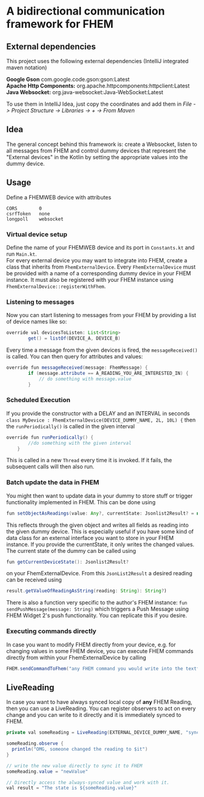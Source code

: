 # A bidirectional communication framework for FHEM

## External dependencies

This project uses the following external dependencies (IntelliJ integrated maven notation)

**Google Gson** com.google.code.gson:gson:Latest  
**Apache Http Components:** org.apache.httpcomponents:httpclient:Latest  
**Java Websocket:** org.java-websocket:Java-WebSocket:Latest  

To use them in IntelliJ Idea, just copy the coordinates and add them in
_File -> Project Structure -> Libraries -> + -> From Maven_

## Idea
The general concept behind this framework is: create a Websocket, listen to all messages from FHEM and control dummy devices that represent the "External devices" in the Kotlin by setting the appropriate values into the dummy device.

## Usage

Define a FHEMWEB device with attributes  
```
CORS        0
csrfToken   none
longpoll    websocket
```

### Virtual device setup
Define the name of your FHEMWEB device and its port in `Constants.kt` and run `Main.kt`.  
For every external device you may want to integrate into FHEM, create a class that inherits from `FhemExternalDevice`.
Every `FhemExternalDevice` must be provided with a name of a corresponding dummy device in your FHEM instance. It must also be registered with your FHEM instance using `FhemExternalDevice::registerWithFhem`. 

### Listening to messages
Now you can start listening to messages from your FHEM by providing a list of device names like so:

```java
override val devicesToListen: List<String>
        get() = listOf(DEVICE_A, DEVICE_B)
```

Every time a message from the given devices is fired, the `messageReceived()` is called. You can then query for attributes and values:

```java
override fun messageReceived(message: FhemMessage) {
        if (message.attribute == A_READING_YOU_ARE_INTERESTED_IN) {
            // do something with message.value
        }
```

### Scheduled Execution
If you provide the constructor with a DELAY and an INTERVAL in seconds `class MyDevice : FhemExternalDevice(DEVICE_DUMMY_NAME, 2L, 10L) {` then the `runPeriodically()` is called in the given interval

```java
override fun runPeriodically() {
        //do something with the given interval
    }
```
This is called in a new `Thread` every time it is invoked. If it fails, the subsequent calls will then also run.

### Batch update the data in FHEM
You might then want to update data in your dummy to store stuff or trigger functionality implemented in FHEM. This can be done using
```java
fun setObjectAsReadings(value: Any?, currentState: Jsonlist2Result? = null)
```
This reflects through the given object and writes all fields as reading into the given dummy device. This is especially useful if you have some kind of data class for an external interface you want to store in your FHEM instance. If you provide the currentState, it only writes the changed values.  
The current state of the dummy can be called using
```java
fun getCurrentDeviceState(): Jsonlist2Result?
```
on your FhemExternalDevice. From this `JsonList2Result` a desired reading can be received using
```java
result.getValueOfReadingAsString(reading: String): String?)
```

There is also a function very specific to the author's FHEM instance: `fun sendPushMessage(message: String)` which triggers a Push Message using FHEM Widget 2's push functionality. You can replicate this if you desire.  

### Executing commands directly
In case you want to modify FHEM directly from your device, e.g. for changing values in some FHEM device, you can execute FHEM commands directly from within your FhemExternalDevice by calling

```java
FHEM.sendCommandToFhem("any FHEM command you would write into the textfield")
```

## LiveReading
In case you want to have always synced local copy of **any** FHEM Reading, then you can use a LiveReading. You can register observers to act on every change and you can write to it directly and it is immediately synced to FHEM.

```java
private val someReading = LiveReading(EXTERNAL_DEVICE_DUMMY_NAME, "synchronizedReading", "OFF")

someReading.observe {
  println("OMG, someone changed the reading to $it")
}

// write the new value directly to sync it to FHEM
someReading.value = "newValue"

// Directly access the always-synced value and work with it.
val result = "The state is ${someReading.value}"
```
